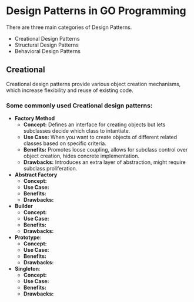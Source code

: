 # Design Patterns in GO Programming

There are three main categories of Design Patterns.
- Creational Design Patterns
- Structural Design Patterns
- Behavioral Design Patterns

## Creational 
Creational design patterns provide various object creation mechanisms, which increase flexibility and reuse of existing code.

### Some commonly used Creational design patterns:
 - **Factory Method** 
    - **Concept:** Defines an interface for creating objects but lets subclasses decide which class to intantiate.
    - **Use Case:** When you want to create objects of different related classes based on specific criteria.
    - **Benefits:** Promotes loose coupling, allows for subclass control over object creation, hides concrete implementation.
    - **Drawbacks:** Introduces an extra layer of abstraction, might require subclass proliferation.
 - **Abstract Factory**
    - **Concept:**
    - **Use Case:**
    - **Benefits:**
    - **Drawbacks:**
 - **Builder**
    - **Concept:**
    - **Use Case:**
    - **Benefits:**
    - **Drawbacks:**
 - **Prototype**:
    - **Concept:**
    - **Use Case:**
    - **Benefits:**
    - **Drawbacks:**
 - **Singleton**:
    - **Concept:**
    - **Use Case:**
    - **Benefits:**
    - **Drawbacks:**